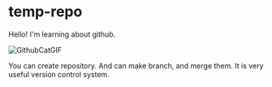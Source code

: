 # temp-repo

Hello! I'm learning about github.

![GithubCatGIF](https://github.com/JJUN1012/temp-repo/assets/46262005/e0f1d3af-8f78-4dc3-8902-d0abdac90093)

You can create repository. And can make branch, and merge them. It is very useful version control system.
